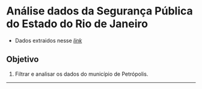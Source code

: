 # Análise dados da Segurança Pública do Estado do Rio de Janeiro

- Dados extraidos nesse *[link](https://www.ispdados.rj.gov.br/Arquivos/BaseMunicipioMensal.csv-)*

## Objetivo

1. Filtrar e analisar os dados do município de Petrópolis.

---  

